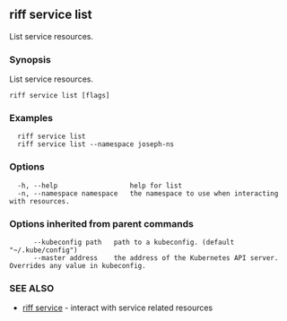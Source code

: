 ## riff service list

List service resources.

### Synopsis

List service resources.

```
riff service list [flags]
```

### Examples

```
  riff service list
  riff service list --namespace joseph-ns
```

### Options

```
  -h, --help                  help for list
  -n, --namespace namespace   the namespace to use when interacting with resources.
```

### Options inherited from parent commands

```
      --kubeconfig path   path to a kubeconfig. (default "~/.kube/config")
      --master address    the address of the Kubernetes API server. Overrides any value in kubeconfig.
```

### SEE ALSO

* [riff service](riff_service.md)	 - interact with service related resources

